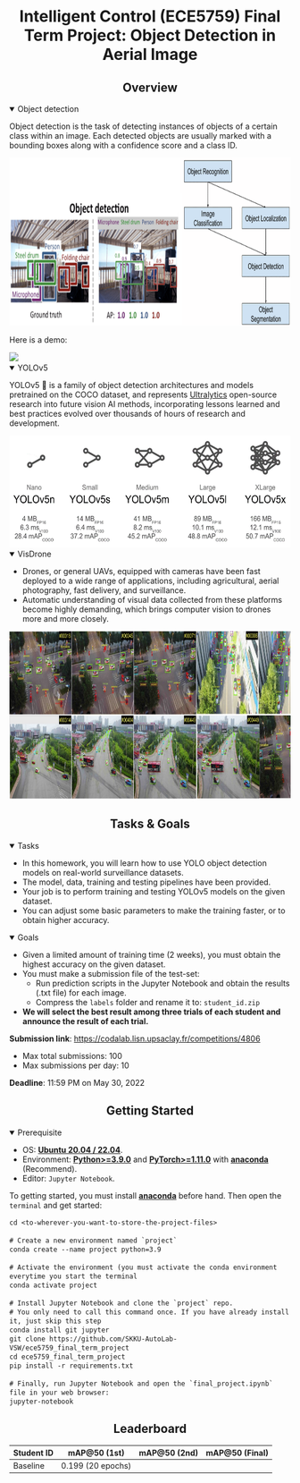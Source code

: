<div align="center">

Intelligent Control (ECE5759) Final Term Project: Object Detection in Aerial Image
=============================
</div>


## <div align="center">Overview</div>

<details open>
<summary>Object detection</summary>

Object detection is the task of detecting instances of objects of a certain class 
within an image. Each detected objects are usually marked with a bounding boxes 
along with a confidence score and a class ID.

<img src="data/picture1.png" alt="drawing" style="height:300px;"/>
<br>

Here is a demo:

<img src="data/media1.gif" height="300" />

</details>


<details open>
<summary>YOLOv5</summary>

YOLOv5 🚀 is a family of object detection architectures and models pretrained 
on the COCO dataset, and represents <a href="https://ultralytics.com">Ultralytics</a>
open-source research into future vision AI methods, incorporating lessons learned 
and best practices evolved over thousands of hours of research and development.

<img src="data/picture2.png" alt="drawing" style="height:200px;"/>

</details>


<details open>
<summary>VisDrone</summary>

- Drones, or general UAVs, equipped with cameras have been fast deployed to a 
wide range of applications, including agricultural, aerial photography, fast 
delivery, and surveillance. 
- Automatic understanding of visual data collected from these platforms become 
highly demanding, which brings computer vision to drones more and more closely. 

<img src="data/picture3.jpg" alt="drawing" style="height:300px;"/>

</details>


## <div align="center">Tasks & Goals</div>

<details open>
<summary>Tasks</summary>

- In this homework, you will learn how to use YOLO object detection models on real-world surveillance datasets.
- The model, data, training and testing pipelines have been provided.
- Your job is to perform training and testing YOLOv5 models on the given dataset. 
- You can adjust some basic parameters to make the training faster, or to obtain higher accuracy.
</details>

<details open>
<summary>Goals</summary>

- Given a limited amount of training time (2 weeks), you must obtain the highest accuracy on the given dataset.
- You must make a submission file of the test-set:
  - Run prediction scripts in the Jupyter Notebook and obtain the results (.txt file) for each image.
  - Compress the `labels` folder and rename it to: `student_id.zip`
- **We will select the best result among three trials of each student and announce the result of each trial.**

</details>


**Submission link**: https://codalab.lisn.upsaclay.fr/competitions/4806
- Max total submissions: 100
- Max submissions per day: 10

**Deadline**: 11:59 PM on May 30, 2022


## <div align="center">Getting Started</div>

<details open>
<summary>Prerequisite</summary>

- OS: [**Ubuntu 20.04 / 22.04**](https://ubuntu.com/download/desktop).
- Environment: 
  [**Python>=3.9.0**](https://www.python.org/) 
  and [**PyTorch>=1.11.0**](https://pytorch.org/get-started/locally/) 
  with [**anaconda**](https://www.anaconda.com/products/distribution) (Recommend).
- Editor: `Jupyter Notebook`.
</details>

To getting started, you must install [**anaconda**](https://www.anaconda.com/products/distribution) 
before hand. Then open the `terminal` and get started:

```shell
cd <to-wherever-you-want-to-store-the-project-files>

# Create a new environment named `project`
conda create --name project python=3.9

# Activate the environment (you must activate the conda environment everytime you start the terminal
conda activate project

# Install Jupyter Notebook and clone the `project` repo. 
# You only need to call this command once. If you have already install it, just skip this step
conda install git jupyter
git clone https://github.com/SKKU-AutoLab-VSW/ece5759_final_term_project
cd ece5759_final_term_project
pip install -r requirements.txt

# Finally, run Jupyter Notebook and open the `final_project.ipynb` file in your web browser:
jupyter-notebook
```

## <div align="center">Leaderboard</div>

| Student ID |   mAP@50 (1st)    | mAP@50 (2nd) | mAP@50 (Final) |
|------------|:-----------------:|-------------:|---------------:|
| Baseline   | 0.199 (20 epochs) |              |                |
